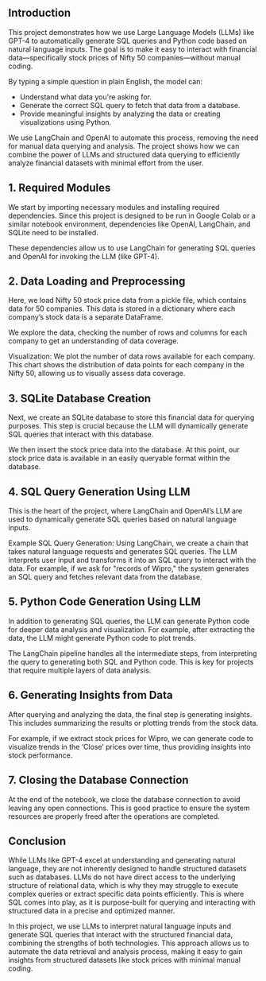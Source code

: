 ## Introduction

This project demonstrates how we use Large Language Models (LLMs) like GPT-4 to automatically generate SQL queries and Python code based on natural language inputs. The goal is to make it easy to interact with financial data—specifically stock prices of Nifty 50 companies—without manual coding.

By typing a simple question in plain English, the model can:

- Understand what data you're asking for.
- Generate the correct SQL query to fetch that data from a database.
- Provide meaningful insights by analyzing the data or creating visualizations using Python.

We use LangChain and OpenAI to automate this process, removing the need for manual data querying and analysis. The project shows how we can combine the power of LLMs and structured data querying to efficiently analyze financial datasets with minimal effort from the user.

## 1. Required Modules
We start by importing necessary modules and installing required dependencies. Since this project is designed to be run in Google Colab or a similar notebook environment, dependencies like OpenAI, LangChain, and SQLite need to be installed.

These dependencies allow us to use LangChain for generating SQL queries and OpenAI for invoking the LLM (like GPT-4).

## 2. Data Loading and Preprocessing
Here, we load Nifty 50 stock price data from a pickle file, which contains data for 50 companies. This data is stored in a dictionary where each company’s stock data is a separate DataFrame.

We explore the data, checking the number of rows and columns for each company to get an understanding of data coverage.

Visualization:
We plot the number of data rows available for each company. This chart shows the distribution of data points for each company in the Nifty 50, allowing us to visually assess data coverage.

## 3. SQLite Database Creation
Next, we create an SQLite database to store this financial data for querying purposes. This step is crucial because the LLM will dynamically generate SQL queries that interact with this database.

We then insert the stock price data into the database. At this point, our stock price data is available in an easily queryable format within the database.

## 4. SQL Query Generation Using LLM
This is the heart of the project, where LangChain and OpenAI’s LLM are used to dynamically generate SQL queries based on natural language inputs.

Example SQL Query Generation:
Using LangChain, we create a chain that takes natural language requests and generates SQL queries. The LLM interprets user input and transforms it into an SQL query to interact with the data. For example, if we ask for "records of Wipro," the system generates an SQL query and fetches relevant data from the database.

## 5. Python Code Generation Using LLM
In addition to generating SQL queries, the LLM can generate Python code for deeper data analysis and visualization. For example, after extracting the data, the LLM might generate Python code to plot trends.

The LangChain pipeline handles all the intermediate steps, from interpreting the query to generating both SQL and Python code. This is key for projects that require multiple layers of data analysis.

## 6. Generating Insights from Data
After querying and analyzing the data, the final step is generating insights. This includes summarizing the results or plotting trends from the stock data.

For example, if we extract stock prices for Wipro, we can generate code to visualize trends in the ‘Close’ prices over time, thus providing insights into stock performance.

## 7. Closing the Database Connection
At the end of the notebook, we close the database connection to avoid leaving any open connections. This is good practice to ensure the system resources are properly freed after the operations are completed.

## Conclusion
While LLMs like GPT-4 excel at understanding and generating natural language, they are not inherently designed to handle structured datasets such as databases. LLMs do not have direct access to the underlying structure of relational data, which is why they may struggle to execute complex queries or extract specific data points efficiently. This is where SQL comes into play, as it is purpose-built for querying and interacting with structured data in a precise and optimized manner.

In this project, we use LLMs to interpret natural language inputs and generate SQL queries that interact with the structured financial data, combining the strengths of both technologies. This approach allows us to automate the data retrieval and analysis process, making it easy to gain insights from structured datasets like stock prices with minimal manual coding.
